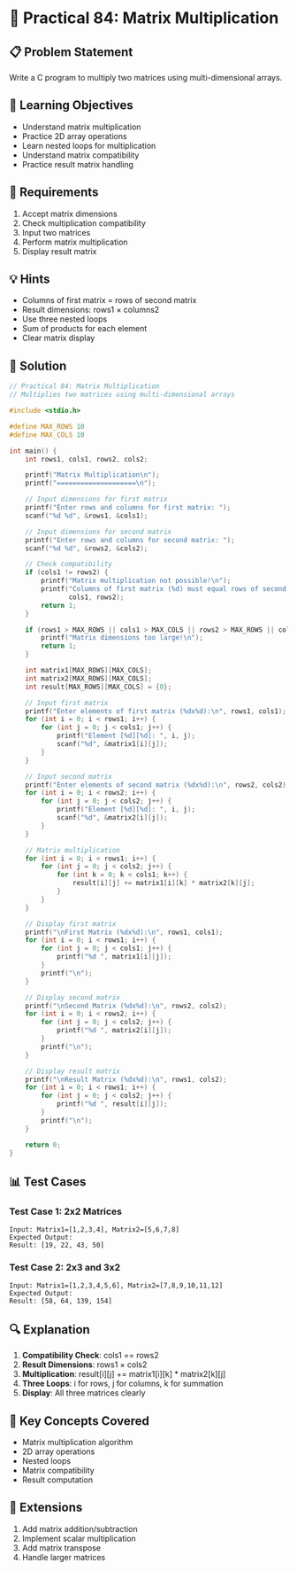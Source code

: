 # 🎯 Practical 84: Matrix Multiplication

## 📋 Problem Statement

Write a C program to multiply two matrices using multi-dimensional arrays.

## 🎯 Learning Objectives

- Understand matrix multiplication
- Practice 2D array operations
- Learn nested loops for multiplication
- Understand matrix compatibility
- Practice result matrix handling

## 📝 Requirements

1. Accept matrix dimensions
2. Check multiplication compatibility
3. Input two matrices
4. Perform matrix multiplication
5. Display result matrix

## 💡 Hints

- Columns of first matrix = rows of second matrix
- Result dimensions: rows1 × columns2
- Use three nested loops
- Sum of products for each element
- Clear matrix display

## 🔧 Solution

```c
// Practical 84: Matrix Multiplication
// Multiplies two matrices using multi-dimensional arrays

#include <stdio.h>

#define MAX_ROWS 10
#define MAX_COLS 10

int main() {
    int rows1, cols1, rows2, cols2;

    printf("Matrix Multiplication\n");
    printf("====================\n");

    // Input dimensions for first matrix
    printf("Enter rows and columns for first matrix: ");
    scanf("%d %d", &rows1, &cols1);

    // Input dimensions for second matrix
    printf("Enter rows and columns for second matrix: ");
    scanf("%d %d", &rows2, &cols2);

    // Check compatibility
    if (cols1 != rows2) {
        printf("Matrix multiplication not possible!\n");
        printf("Columns of first matrix (%d) must equal rows of second matrix (%d).\n",
               cols1, rows2);
        return 1;
    }

    if (rows1 > MAX_ROWS || cols1 > MAX_COLS || rows2 > MAX_ROWS || cols2 > MAX_COLS) {
        printf("Matrix dimensions too large!\n");
        return 1;
    }

    int matrix1[MAX_ROWS][MAX_COLS];
    int matrix2[MAX_ROWS][MAX_COLS];
    int result[MAX_ROWS][MAX_COLS] = {0};

    // Input first matrix
    printf("Enter elements of first matrix (%dx%d):\n", rows1, cols1);
    for (int i = 0; i < rows1; i++) {
        for (int j = 0; j < cols1; j++) {
            printf("Element [%d][%d]: ", i, j);
            scanf("%d", &matrix1[i][j]);
        }
    }

    // Input second matrix
    printf("Enter elements of second matrix (%dx%d):\n", rows2, cols2);
    for (int i = 0; i < rows2; i++) {
        for (int j = 0; j < cols2; j++) {
            printf("Element [%d][%d]: ", i, j);
            scanf("%d", &matrix2[i][j]);
        }
    }

    // Matrix multiplication
    for (int i = 0; i < rows1; i++) {
        for (int j = 0; j < cols2; j++) {
            for (int k = 0; k < cols1; k++) {
                result[i][j] += matrix1[i][k] * matrix2[k][j];
            }
        }
    }

    // Display first matrix
    printf("\nFirst Matrix (%dx%d):\n", rows1, cols1);
    for (int i = 0; i < rows1; i++) {
        for (int j = 0; j < cols1; j++) {
            printf("%d ", matrix1[i][j]);
        }
        printf("\n");
    }

    // Display second matrix
    printf("\nSecond Matrix (%dx%d):\n", rows2, cols2);
    for (int i = 0; i < rows2; i++) {
        for (int j = 0; j < cols2; j++) {
            printf("%d ", matrix2[i][j]);
        }
        printf("\n");
    }

    // Display result matrix
    printf("\nResult Matrix (%dx%d):\n", rows1, cols2);
    for (int i = 0; i < rows1; i++) {
        for (int j = 0; j < cols2; j++) {
            printf("%d ", result[i][j]);
        }
        printf("\n");
    }

    return 0;
}
```

## 📊 Test Cases

### Test Case 1: 2x2 Matrices
```
Input: Matrix1=[1,2,3,4], Matrix2=[5,6,7,8]
Expected Output:
Result: [19, 22, 43, 50]
```

### Test Case 2: 2x3 and 3x2
```
Input: Matrix1=[1,2,3,4,5,6], Matrix2=[7,8,9,10,11,12]
Expected Output:
Result: [58, 64, 139, 154]
```

## 🔍 Explanation

1. **Compatibility Check**: cols1 == rows2
2. **Result Dimensions**: rows1 × cols2
3. **Multiplication**: result[i][j] += matrix1[i][k] * matrix2[k][j]
4. **Three Loops**: i for rows, j for columns, k for summation
5. **Display**: All three matrices clearly

## 🎯 Key Concepts Covered

- Matrix multiplication algorithm
- 2D array operations
- Nested loops
- Matrix compatibility
- Result computation

## 🚀 Extensions

1. Add matrix addition/subtraction
2. Implement scalar multiplication
3. Add matrix transpose
4. Handle larger matrices